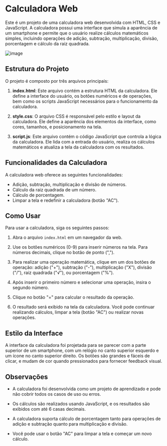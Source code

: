 # Calculadora Web

Este é um projeto de uma calculadora web desenvolvida com HTML, CSS e JavaScript. A calculadora possui uma interface que simula a aparência de um smartphone e permite que o usuário realize cálculos matemáticos simples, incluindo operações de adição, subtração, multiplicação, divisão, porcentagem e cálculo da raiz quadrada.

![image](https://github.com/edenilsonjunior/javascript/assets/110670578/603900e3-25e7-4051-8f7f-fd7fbde3a97c)


## Estrutura do Projeto

O projeto é composto por três arquivos principais:

1. **index.html**: Este arquivo contém a estrutura HTML da calculadora. Ele define a interface do usuário, os botões numéricos e de operações, bem como os scripts JavaScript necessários para o funcionamento da calculadora.

2. **style.css**: O arquivo CSS é responsável pelo estilo e layout da calculadora. Ele define a aparência dos elementos da interface, como cores, tamanhos, e posicionamento na tela.

3. **script.js**: Este arquivo contém o código JavaScript que controla a lógica da calculadora. Ele lida com a entrada do usuário, realiza os cálculos matemáticos e atualiza a tela da calculadora com os resultados.

## Funcionalidades da Calculadora

A calculadora web oferece as seguintes funcionalidades:

- Adição, subtração, multiplicação e divisão de números.
- Cálculo da raiz quadrada de um número.
- Cálculo de porcentagem.
- Limpar a tela e redefinir a calculadora (botão "AC").

## Como Usar

Para usar a calculadora, siga os seguintes passos:

1. Abra o arquivo `index.html` em um navegador da web.

2. Use os botões numéricos (0-9) para inserir números na tela. Para números decimais, clique no botão de ponto (",").

3. Para realizar uma operação matemática, clique em um dos botões de operação: adição ("+"), subtração ("-"), multiplicação ("X"), divisão ("/"), raiz quadrada ("√"), ou porcentagem ("%").

4. Após inserir o primeiro número e selecionar uma operação, insira o segundo número.

5. Clique no botão "=" para calcular o resultado da operação.

6. O resultado será exibido na tela da calculadora. Você pode continuar realizando cálculos, limpar a tela (botão "AC") ou realizar novas operações.

## Estilo da Interface

A interface da calculadora foi projetada para se parecer com a parte superior de um smartphone, com um relógio no canto superior esquerdo e um ícone no canto superior direito. Os botões são grandes e fáceis de clicar, e mudam de cor quando pressionados para fornecer feedback visual.

## Observações

- A calculadora foi desenvolvida como um projeto de aprendizado e pode não cobrir todos os casos de uso ou erros.

- Os cálculos são realizados usando JavaScript, e os resultados são exibidos com até 6 casas decimais.

- A calculadora suporta cálculo de porcentagem tanto para operações de adição e subtração quanto para multiplicação e divisão.

- Você pode usar o botão "AC" para limpar a tela e começar um novo cálculo.
